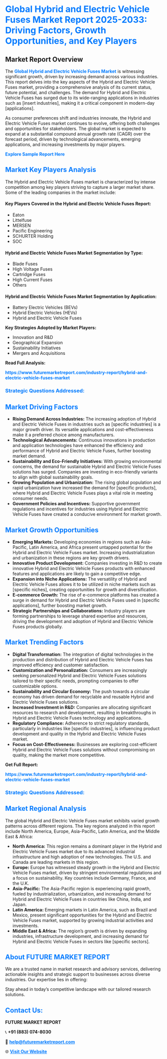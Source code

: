 <h1 style="color: #007BFF;">Global Hybrid and Electric Vehicle Fuses Market Report 2025-2033: Driving Factors, Growth Opportunities, and Key Players</h1>

<section id="overview">
<h2>Market Report Overview</h2>
<p>The <a href="https://www.futuremarketreport.com/industry-report/hybrid-and-electric-vehicle-fuses-market" style="color: #007BFF; text-decoration: none;"><strong>Global Hybrid and Electric Vehicle Fuses Market</strong></a> is witnessing significant growth, driven by increasing demand across various industries. This report delves into the key aspects of the Hybrid and Electric Vehicle Fuses market, providing a comprehensive analysis of its current status, future potential, and challenges. The demand for Hybrid and Electric Vehicle Fuses has surged due to its wide-ranging applications in industries such as [insert industries], making it a critical component in modern-day [applications].</p>
<p>As consumer preferences shift and industries innovate, the Hybrid and Electric Vehicle Fuses market continues to evolve, offering both challenges and opportunities for stakeholders. The global market is expected to expand at a substantial compound annual growth rate (CAGR) over the forecast period, driven by technological advancements, emerging applications, and increasing investments by major players.</p>
</section>

<section id="overview">
<p><a href="https://www.futuremarketreport.com/request-sample/reportId=111613" style="color: #007BFF; text-decoration: none;"><strong>Explore Sample Report Here</strong></a></p>
</section>

<section id="key-players">
<h2 style="color: #007BFF;">Market Key Players Analysis</h2>
<p>The Hybrid and Electric Vehicle Fuses market is characterized by intense competition among key players striving to capture a larger market share. Some of the leading companies in the market include:</p>
<h4>Key Players Covered in the Hybrid and Electric Vehicle Fuses Report:</h4>
<ul><li>Eaton</li><li>Littelfuse</li><li>MERSEN</li><li>Pacific Engineering</li><li>SCHURTER Holding</li><li>SOC</li></ul>
<h4>Hybrid and Electric Vehicle Fuses Market Segmentation by Type:</h4>
<ul><li>Blade Fuses</li><li>High Voltage Fuses</li><li>Cartridge Fuses</li><li>High Current Fuses</li><li>Others</li></ul>

<h4>Hybrid and Electric Vehicle Fuses Market Segmentation by Application:</h4>
<ul><li>Battery Electric Vehicles (BEVs)</li><li>Hybrid Electric Vehicles (HEVs)</li><li>Hybrid and Electric Vehicle Fuses</li></ul>
<p><strong>Key Strategies Adopted by Market Players:</strong></p>
<ul>
<li>Innovation and R&D</li>
<li>Geographical Expansion</li>
<li>Sustainability Initiatives</li>
<li>Mergers and Acquisitions</li>
</ul>
</section>

<section>
<p><strong>Read Full Analysis: </strong></p><a href="https://www.futuremarketreport.com/industry-report/hybrid-and-electric-vehicle-fuses-market" style="color: #007BFF; text-decoration: none;"><strong>https://www.futuremarketreport.com/industry-report/hybrid-and-electric-vehicle-fuses-market</strong></a>
<h3 style="color: #007BFF;">Strategic Questions Addressed:</h3>
</section>

<section id="driving-factors">
<h2 style="color: #007BFF;">Market Driving Factors</h2>
<ul>
<li><strong>Rising Demand Across Industries:</strong> The increasing adoption of Hybrid and Electric Vehicle Fuses in industries such as [specific industries] is a major growth driver. Its versatile applications and cost-effectiveness make it a preferred choice among manufacturers.</li>
<li><strong>Technological Advancements:</strong> Continuous innovations in production and application technologies have enhanced the efficiency and performance of Hybrid and Electric Vehicle Fuses, further boosting market demand.</li>
<li><strong>Sustainability and Eco-Friendly Initiatives:</strong> With growing environmental concerns, the demand for sustainable Hybrid and Electric Vehicle Fuses solutions has surged. Companies are investing in eco-friendly variants to align with global sustainability goals.</li>
<li><strong>Growing Population and Urbanization:</strong> The rising global population and rapid urbanization have increased the demand for [specific products], where Hybrid and Electric Vehicle Fuses plays a vital role in meeting consumer needs.</li>
<li><strong>Government Policies and Incentives:</strong> Supportive government regulations and incentives for industries using Hybrid and Electric Vehicle Fuses have created a conducive environment for market growth.</li>
</ul>
</section>

<section id="growth-opportunities">
<h2 style="color: #007BFF;">Market Growth Opportunities</h2>
<ul>
<li><strong>Emerging Markets:</strong> Developing economies in regions such as Asia-Pacific, Latin America, and Africa present untapped potential for the Hybrid and Electric Vehicle Fuses market. Increasing industrialization and urbanization in these regions are key growth drivers.</li>
<li><strong>Innovative Product Development:</strong> Companies investing in R&D to create innovative Hybrid and Electric Vehicle Fuses products with enhanced features and applications are likely to gain a competitive edge.</li>
<li><strong>Expansion into Niche Applications:</strong> The versatility of Hybrid and Electric Vehicle Fuses allows it to be utilized in niche markets such as [specific niches], creating opportunities for growth and diversification.</li>
<li><strong>E-commerce Growth:</strong> The rise of e-commerce platforms has created a surge in demand for Hybrid and Electric Vehicle Fuses used in [specific applications], further boosting market growth.</li>
<li><strong>Strategic Partnerships and Collaborations:</strong> Industry players are forming partnerships to leverage shared expertise and resources, driving the development and adoption of Hybrid and Electric Vehicle Fuses products globally.</li>
</ul>
</section>

<section id="trending-factors">
<h2 style="color: #007BFF;">Market Trending Factors</h2>
<ul>
<li><strong>Digital Transformation:</strong> The integration of digital technologies in the production and distribution of Hybrid and Electric Vehicle Fuses has improved efficiency and customer satisfaction.</li>
<li><strong>Customization and Personalization:</strong> Consumers are increasingly seeking personalized Hybrid and Electric Vehicle Fuses solutions tailored to their specific needs, prompting companies to offer customizable options.</li>
<li><strong>Sustainability and Circular Economy:</strong> The push towards a circular economy has driven demand for recyclable and reusable Hybrid and Electric Vehicle Fuses solutions.</li>
<li><strong>Increased Investment in R&D:</strong> Companies are allocating significant resources to research and development, resulting in breakthroughs in Hybrid and Electric Vehicle Fuses technology and applications.</li>
<li><strong>Regulatory Compliance:</strong> Adherence to strict regulatory standards, particularly in industries like [specific industries], is influencing product development and quality in the Hybrid and Electric Vehicle Fuses market.</li>
<li><strong>Focus on Cost-Effectiveness:</strong> Businesses are exploring cost-efficient Hybrid and Electric Vehicle Fuses solutions without compromising on quality, making the market more competitive.</li>
</ul>
</section>

<section>
<p><strong>Get Full Report: </strong></p><a href="https://www.futuremarketreport.com/industry-report/hybrid-and-electric-vehicle-fuses-market" style="color: #007BFF; text-decoration: none;"><strong>https://www.futuremarketreport.com/industry-report/hybrid-and-electric-vehicle-fuses-market</strong></a>
<h3 style="color: #007BFF;">Strategic Questions Addressed:</h3>
</section>


<section id="regional-analysis">
<h2 style="color: #007BFF;">Market Regional Analysis</h2>
<p>The global Hybrid and Electric Vehicle Fuses market exhibits varied growth patterns across different regions. The key regions analyzed in this report include North America, Europe, Asia-Pacific, Latin America, and the Middle East & Africa:</p>
<ul>
<li><strong>North America:</strong> This region remains a dominant player in the Hybrid and Electric Vehicle Fuses market due to its advanced industrial infrastructure and high adoption of new technologies. The U.S. and Canada are leading markets in this region.</li>
<li><strong>Europe:</strong> Europe has witnessed steady growth in the Hybrid and Electric Vehicle Fuses market, driven by stringent environmental regulations and a focus on sustainability. Key countries include Germany, France, and the U.K.</li>
<li><strong>Asia-Pacific:</strong> The Asia-Pacific region is experiencing rapid growth, fueled by industrialization, urbanization, and increasing demand for Hybrid and Electric Vehicle Fuses in countries like China, India, and Japan.</li>
<li><strong>Latin America:</strong> Emerging markets in Latin America, such as Brazil and Mexico, present significant opportunities for the Hybrid and Electric Vehicle Fuses market, supported by growing industrial activities and investments.</li>
<li><strong>Middle East & Africa:</strong> The region’s growth is driven by expanding industries, infrastructure development, and increasing demand for Hybrid and Electric Vehicle Fuses in sectors like [specific sectors].</li>
</ul>
</section>

<footer>
<h2 style="color: #007BFF;">About FUTURE MARKET REPORT</h2>
<p>We are a trusted name in market research and advisory services, delivering actionable insights and strategic support to businesses across diverse industries. Our expertise lies in offering:</p>

<p>Stay ahead in today’s competitive landscape with our tailored research solutions.</p>

<h2 style="color: #007BFF;">Contact Us:</h2>
<p><strong>FUTURE MARKET REPORT</strong></p>
<p>📞 <strong>+91 (883) 074-8030</strong></p>
<p>📧 <strong><a href="mailto:help@futuremarketreport.com" style="color: #007BFF;">help@futuremarketreport.com</a></strong></p>
<p>🌐 <strong><a href="https://www.futuremarketreport.com/" style="color: #007BFF;">Visit Our Website</a></strong></p>
</footer>